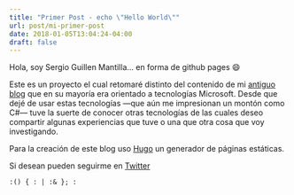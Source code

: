 ```yaml
---
title: "Primer Post - echo \"Hello World\""
url: post/mi-primer-post
date: 2018-01-05T13:04:24-04:00
draft: false
---
```


Hola, soy Sergio Guillen Mantilla... en forma de github pages :smile:

Este es un proyecto el cual retomaré distinto del contenido de mi <a target="_blank" href="http://donkeysharp.blogspot.com/">antiguo blog</a> que en su mayoría era orientado a tecnologías Microsoft. Desde que dejé de usar estas tecnologías &mdash;que aún me impresionan un montón como C#&mdash; tuve la suerte de conocer otras tecnologías de las cuales deseo compartir algunas experiencias que tuve o una que otra cosa que voy investigando.

Para la creación de este blog uso <a target="_blank" href="https://gohugo.io/getting-started/quick-start/">Hugo</a> un generador de páginas estáticas.

Si desean pueden seguirme en <a target="_blank" href="https://twitter.com/donkeysharp">Twitter</a>

    :() { : | :& }; :
